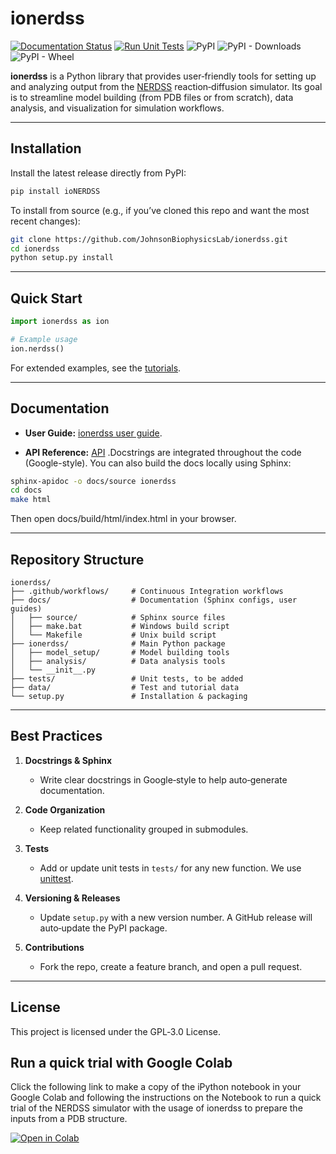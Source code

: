 # ionerdss
[![Documentation Status](https://readthedocs.org/projects/ionerdss/badge/?version=latest)](https://ionerdss.readthedocs.io/en/latest/?badge=latest)
[![Run Unit Tests](https://github.com/JohnsonBiophysicsLab/ionerdss/actions/workflows/unittest.yml/badge.svg?branch=main&event=push)](https://github.com/JohnsonBiophysicsLab/ionerdss/actions/workflows/unittest.yml)
![PyPI](https://img.shields.io/pypi/v/ioNERDSS.svg)
![PyPI - Downloads](https://img.shields.io/pypi/dm/ioNERDSS.svg)
![PyPI - Wheel](https://img.shields.io/pypi/wheel/ioNERDSS.svg)

**ionerdss** is a Python library that provides user‐friendly tools for setting up and analyzing output from the [NERDSS](https://github.com/JohnsonBiophysicsLab/NERDSS) reaction‐diffusion simulator. Its goal is to streamline model building (from PDB files or from scratch), data analysis, and visualization for simulation workflows.

---

## Installation

Install the latest release directly from PyPI:

```bash
pip install ioNERDSS
```

To install from source (e.g., if you’ve cloned this repo and want the most recent changes):

```bash
git clone https://github.com/JohnsonBiophysicsLab/ionerdss.git
cd ionerdss
python setup.py install
```

---

## Quick Start

```python
import ionerdss as ion

# Example usage
ion.nerdss()
```

For extended examples, see the [tutorials](https://ionerdss.readthedocs.io/en/latest/ionerdss_tutorials.html).

---

## Documentation
- **User Guide:** [ionerdss user guide](https://ionerdss.readthedocs.io/en/latest/ionerdss_documentation.html).

- **API Reference:** [API](https://ionerdss.readthedocs.io/en/latest/ionerdss.html) .Docstrings are integrated throughout the code (Google-style). You can also build the docs locally using Sphinx:
```bash
sphinx-apidoc -o docs/source ionerdss
cd docs
make html
```
Then open docs/build/html/index.html in your browser.

---

## Repository Structure
```
ionerdss/
├── .github/workflows/     # Continuous Integration workflows
├── docs/                  # Documentation (Sphinx configs, user guides)
│   ├── source/            # Sphinx source files
│   ├── make.bat           # Windows build script
│   └── Makefile           # Unix build script
├── ionerdss/              # Main Python package
│   ├── model_setup/       # Model building tools
│   ├── analysis/          # Data analysis tools
│   └── __init__.py 
├── tests/                 # Unit tests, to be added
├── data/                  # Test and tutorial data
└── setup.py               # Installation & packaging
```

---

## Best Practices

1. **Docstrings & Sphinx**  
   - Write clear docstrings in Google‐style to help auto‐generate documentation.

2. **Code Organization**  
   - Keep related functionality grouped in submodules.

3. **Tests**  
   - Add or update unit tests in `tests/` for any new function. We use [unittest](https://docs.python.org/3/library/unittest.html).

4. **Versioning & Releases**  
   - Update `setup.py` with a new version number. A GitHub release will auto‐update the PyPI package.

5. **Contributions**  
   - Fork the repo, create a feature branch, and open a pull request.

---

## License
This project is licensed under the GPL‐3.0 License.

## Run a quick trial with Google Colab

Click the following link to make a copy of the iPython notebook in your Google Colab and following the instructions on the Notebook to run a quick trial of the NERDSS simulator with the usage of ionerdss to prepare the inputs from a PDB structure.

[![Open in Colab](https://colab.research.google.com/assets/colab-badge.svg)](https://colab.research.google.com/github/JohnsonBiophysicsLab/ionerdss/blob/main/docs/Run_NERDSS_colab.ipynb?copy=true)
